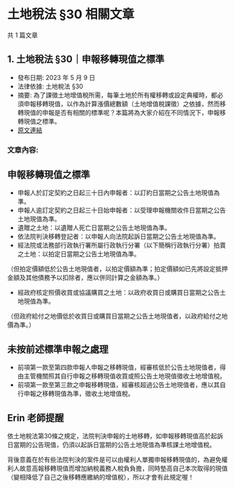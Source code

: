 # 土地稅法 §30 相關文章

共 1 篇文章

## 1. 土地稅法 §30｜申報移轉現值之標準

- 發布日期: 2023 年 5 月 9 日
- 法律依據: 土地稅法 §30
- 摘要: 為了課徵土地增值稅所需，每筆土地於所有權移轉或設定典權時，都必須申報移轉現值，以作為計算漲價總數額（土地增值稅課徵）之依據，然而移轉現值的申報是否有相關的標準呢？本篇將為大家介紹在不同情況下，申報移轉現值之標準。
- [原文連結](https://www.jasper-realestate.com/%e5%9c%9f%e5%9c%b0%e7%a8%85%e6%b3%95_30_%e7%94%b3%e5%a0%b1%e7%a7%bb%e8%bd%89%e7%8f%be%e5%80%bc_%e4%b9%8b%e6%a8%99%e6%ba%96/)

### 文章內容:

## 申報移轉現值之標準

- 申報人於訂定契約之日起三十日內申報者：以訂約日當期之公告土地現值為準。
- 申報人逾訂定契約之日起三十日始申報者：以受理申報機關收件日當期之公告土地現值為準。
- 遺贈之土地：以遺贈人死亡日當期之公告土地現值為準。
- 依法院判決移轉登記者：以申報人向法院起訴日當期之公告土地現值為準。
- 經法院或法務部行政執行署所屬行政執行分署（以下簡稱行政執行分署）拍賣之土地：以拍定日當期之公告土地現值為準。

（但拍定價額低於公告土地現值者，以拍定價額為準；拍定價額如已先將設定抵押金額及其他債務予以扣除者，應以併同計算之金額為準。）

- 經政府核定照價收買或協議購買之土地：以政府收買日或購買日當期之公告土地現值為準。

（但政府給付之地價低於收買日或購買日當期之公告土地現值者，以政府給付之地價為準。）

## 未按前述標準申報之處理

- 前項第一款至第四款申報人申報之移轉現值，經審核低於公告土地現值者，得由主管機關照其自行申報之移轉現值收買或照公告土地現值徵收土地增值稅。
- 前項第一款至第三款之申報移轉現值，經審核超過公告土地現值者，應以其自行申報之移轉現值為準，徵收土地增值稅。

## Erin 老師提醒

依土地稅法第30條之規定，法院判決申報的土地移轉，如申報移轉現值高於起訴日當期的公告現值，仍須以起訴日當期的公告土地現值為準核課土地增值稅。

背後意義在於有些法院判決的案件是可以由權利人單獨申報移轉現值的，為避免權利人故意高報移轉現值而增加納稅義務人稅負負擔，同時墊高自己本次取得的現值（變相降低了自己之後移轉應繳納的增值稅），所以才會有此規定喔！